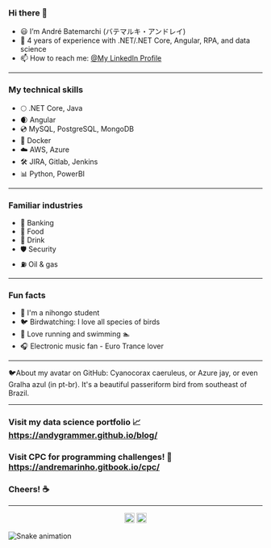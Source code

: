 ### Hi there 👋

- 😃 I’m André Batemarchi (バテマルキ・アンドレイ)
- 🚀 4 years of experience with .NET/.NET Core, Angular, RPA, and data science
- 📫 How to reach me: [@My LinkedIn Profile](https://www.linkedin.com/in/andré-batemarchi/)

---

### My technical skills
- 🌕 .NET Core, Java
- 🌒 Angular
- 💿 MySQL, PostgreSQL, MongoDB
- 🚢 Docker
- ☁️ AWS, Azure
- 🛠️ JIRA, Gitlab, Jenkins
- 📊 Python, PowerBI

---

### Familiar industries
- 🏦 Banking
- 🍛 Food 
- 🥤 Drink
- 🛡️ Security
- ⛽ Oil & gas

---

### Fun facts
- 🍜 I'm a nihongo student
- 🐦 Birdwatching: I love all species of birds
- 🏃 Love running and swimming :swimmer: 
- 🎧 Electronic music fan - Euro Trance lover

---

<p>
  🐦About my avatar on GitHub: Cyanocorax caeruleus, or Azure jay, or even Gralha azul (in pt-br). It's a beautiful passeriform bird from southeast of Brazil.
</p>

---

### Visit my data science portfolio 📈 https://andygrammer.github.io/blog/
### Visit CPC for programming challenges! 🥇 https://andremarinho.gitbook.io/cpc/

### Cheers! ☕

---

<!-- Visit count badges -->
<p align=center>
  <img height="20" src="https://badges.pufler.dev/visits/Andygrammer/ruch798?color=black&logo=github" />
  <img height="20" src="https://komarev.com/ghpvc/?username=Andygrammer&color=brightgreen" />
  <a href="https://github.com/Andygrammer"></a>
</p>

<!-- Snake Game -->
![Snake animation](https://github.com/Andygrammer/Andygrammer/blob/output/github-contribution-grid-snake.svg)

<!-- remove language stats
<p align="center">
  <img align="center" src="https://github-readme-stats.vercel.app/api/top-langs/?username=Andygrammer&layout=compact)](https://github.com/Andygrammer/github-readme-stats" />
</p><!-->

<!--
**Andygrammer/Andygrammer** is a ✨ _special_ ✨ repository because its `README.md` (this file) appears on your GitHub profile.
